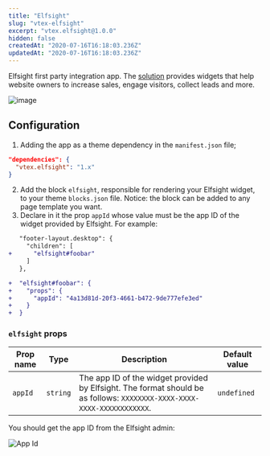 ```yaml
---
title: "Elfsight"
slug: "vtex-elfsight"
excerpt: "vtex.elfsight@1.0.0"
hidden: false
createdAt: "2020-07-16T16:18:03.236Z"
updatedAt: "2020-07-16T16:18:03.236Z"
---
```


Elfsight first party integration app. The [solution](https://elfsight.com/) provides widgets that help website owners to increase sales, engage visitors, collect leads and more.

![image](https://cdn.jsdelivr.net/gh/vtexdocs/dev-portal-content@main/images/vtex-elfsight-0.png)

## Configuration

1. Adding the app as a theme dependency in the `manifest.json` file;

```json
"dependencies": {
  "vtex.elfsight": "1.x"
}
```

2. Add the block `elfsight`, responsible for rendering your Elfsight widget, to your theme `blocks.json` file. Notice: the block can be added to any page template you want.
3. Declare in it the prop `appId` whose value must be the app ID of the widget provided by Elfsight. For example:

```diff
   "footer-layout.desktop": {
     "children": [
+      "elfsight#foobar"
     ]
   },

+  "elfsight#foobar": {
+    "props": {
+      "appId": "4a13d81d-20f3-4661-b472-9de777efe3ed"
+    }
+  }
```

### `elfsight` props

| Prop name    | Type            | Description    | Default value                                                                                                                               |
| ------------ | --------------- | --------------------------------------------------------------------------------------------------------------------------------------------- | ---------- |
| `appId`      | `string`       | The app ID of the widget provided by Elfsight. The format should be as follows: `XXXXXXXX-XXXX-XXXX-XXXX-XXXXXXXXXXXX`.      | `undefined`        |

You should get the app ID from the Elfsight admin:

![App Id](https://cdn.jsdelivr.net/gh/vtexdocs/dev-portal-content@main/images/vtex-elfsight-1.png)
